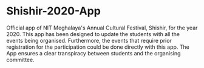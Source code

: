 # Shishir-2020-App

Official app of NIT Meghalaya's Annual Cultural Festival, Shishir, for the year 2020.
This app has been designed to update the students with all the events being organised. Furthermore, the events that require prior registration for the participation could be done directly with this app. The App ensures a clear transpiracy between students and the organising committee.

